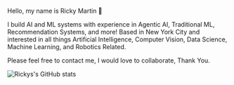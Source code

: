 Hello, my name is Ricky Martin :wave:

I build AI and ML systems with experience in Agentic AI, Traditional ML, Recommendation Systems, and more! Based in New York City and interested in all things Artificial Intelligence, 
Computer Vision, Data Science, Machine Learning, and Robotics Related. 

Please feel free to contact me, I would love to collaborate, Thank You.

![Rickys's GitHub stats](https://github-readme-stats.vercel.app/api?username=rickymartin-dev&show_icons=true&theme=tokyonight)
